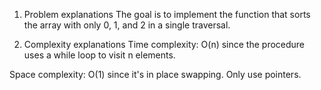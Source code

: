 1. Problem explanations
The goal is to implement the function that sorts the array with only 0, 1, and 2 in a single traversal.

2. Complexity explanations
Time complexity: O(n) since the procedure uses a while loop to visit n elements.

Space complexity: O(1) since it's in place swapping. Only use pointers.